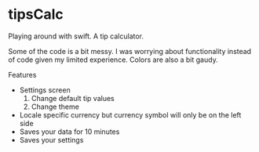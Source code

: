 tipsCalc
========

Playing around with swift. A tip calculator.

Some of the code is a bit messy. I was worrying about functionality instead of code given my limited experience. Colors are also a bit gaudy.

Features
- Settings screen
  1. Change default tip values
  2. Change theme
- Locale specific currency but currency symbol will only be on the left side
- Saves your data for 10 minutes
- Saves your settings
